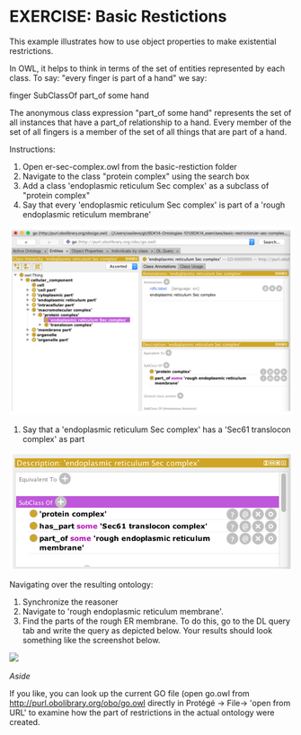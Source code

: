 
# EXERCISE: Basic Restictions

This example illustrates how to use object properties to make existential restrictions.

In OWL, it helps to think in terms of the set of entities represented by each class. To say: &quot;every finger is part of a hand&quot; we say:

finger SubClassOf part\_of some hand

The anonymous class expression &quot;part\_of some hand&quot; represents the set of all instances that have a part\_of relationship to a hand. Every member of the set of all fingers is a member of the set of all things that are part of a hand.

Instructions:

1. Open er-sec-complex.owl from the basic-restiction folder
2. Navigate to the class &quot;protein complex&quot; using the search box
3. Add a class 'endoplasmic reticulum Sec complex' as a subclass of &quot;protein complex&quot;
4. Say that every 'endoplasmic reticulum Sec complex' is part of a 'rough endoplasmic reticulum membrane'

![](./media/Figure54.png)


1. Say that a 'endoplasmic reticulum Sec complex' has a 'Sec61 translocon complex' as part

![](./media/Figure55.png)

Navigating over the resulting ontology:

1. Synchronize the reasoner
2. Navigate to 'rough endoplasmic reticulum membrane'.
3. Find the parts of the rough ER membrane. To do this, go to the DL query tab and write the query as depicted below. Your results should look something like the screenshot below.

 ![](./media/Figure56.png)

_Aside_

If you like, you can look up the current GO file (open go.owl from http://purl.obolibrary.org/obo/go.owl directly in Protégé -> File-> 'open from URL' to examine how the part of restrictions in the actual ontology were created.
